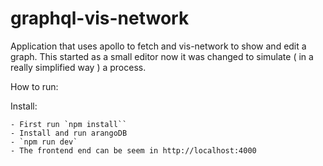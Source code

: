# graphql-vis-network

Application that uses apollo to fetch and vis-network to show and edit a graph.
This started as a small editor now it was changed to simulate ( in a really simplified way ) a process.

How to run:

Install:

    - First run `npm install``
    - Install and run arangoDB 
    - `npm run dev`
    - The frontend end can be seem in http://localhost:4000

    

